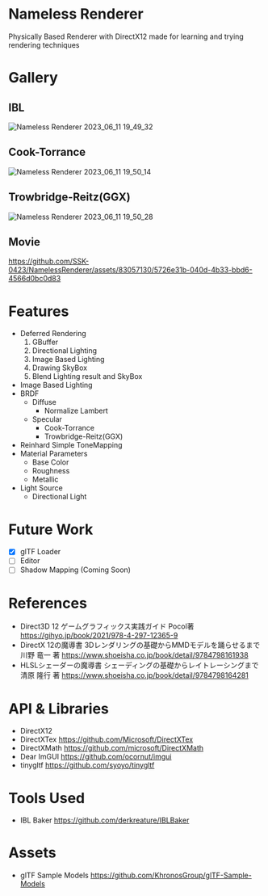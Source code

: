 # Nameless Renderer
Physically Based Renderer with DirectX12 made for learning and trying rendering techniques

# Gallery
## IBL
![Nameless Renderer 2023_06_11 19_49_32](https://github.com/SSK-0423/NamelessRenderer/assets/83057130/ab051d17-f2f5-4fc2-b804-2f3e5c3736de)
## Cook-Torrance
![Nameless Renderer 2023_06_11 19_50_14](https://github.com/SSK-0423/NamelessRenderer/assets/83057130/d2492d8f-26df-44c1-9c31-bef9b24b560e)
## Trowbridge-Reitz(GGX)
![Nameless Renderer 2023_06_11 19_50_28](https://github.com/SSK-0423/NamelessRenderer/assets/83057130/e59e2127-3821-4e28-a7b9-a42728b49329)
## Movie
https://github.com/SSK-0423/NamelessRenderer/assets/83057130/5726e31b-040d-4b33-bbd6-4566d0bc0d83

# Features
- Deferred Rendering
  1. GBuffer
  2. Directional Lighting
  3. Image Based Lighting
  4. Drawing SkyBox
  5. Blend Lighting result and SkyBox
- Image Based Lighting
- BRDF
  - Diffuse
    - Normalize Lambert
  - Specular
    - Cook-Torrance
    - Trowbridge-Reitz(GGX)
- Reinhard Simple ToneMapping
- Material Parameters
  - Base Color
  - Roughness
  - Metallic
- Light Source
  - Directional Light

# Future Work
- [x] glTF Loader
- [ ] Editor
- [ ] Shadow Mapping (Coming Soon)

# References
- Direct3D 12 ゲームグラフィックス実践ガイド Pocol著 https://gihyo.jp/book/2021/978-4-297-12365-9
- DirectX 12の魔導書 3Dレンダリングの基礎からMMDモデルを踊らせるまで　川野 竜一 著 https://www.shoeisha.co.jp/book/detail/9784798161938
- HLSLシェーダーの魔導書 シェーディングの基礎からレイトレーシングまで　清原 隆行 著 https://www.shoeisha.co.jp/book/detail/9784798164281

# API & Libraries
- DirectX12
- DirectXTex https://github.com/Microsoft/DirectXTex
- DirectXMath https://github.com/microsoft/DirectXMath
- Dear ImGUI https://github.com/ocornut/imgui
- tinygltf https://github.com/syoyo/tinygltf

# Tools Used
- IBL Baker https://github.com/derkreature/IBLBaker

# Assets
- glTF Sample Models https://github.com/KhronosGroup/glTF-Sample-Models
